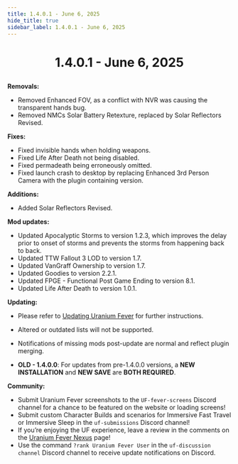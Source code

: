 ```yaml
---
title: 1.4.0.1 - June 6, 2025
hide_title: true
sidebar_label: 1.4.0.1 - June 6, 2025
---
```


# <p align="center"> 1.4.0.1 - June 6, 2025 </p>

**Removals:**
- Removed Enhanced FOV, as a conflict with NVR was causing the transparent hands bug.
- Removed NMCs Solar Battery Retexture, replaced by Solar Reflectors Revised.

**Fixes:**
- Fixed invisible hands when holding weapons.
- Fixed Life After Death not being disabled.
- Fixed permadeath being erroneously omitted.
- Fixed launch crash to desktop by replacing Enhanced 3rd Person Camera with the plugin containing version.

**Additions:**
-  Added Solar Reflectors Revised.

**Mod updates:**
- Updated Apocalyptic Storms to version 1.2.3, which improves the delay prior to onset of storms and prevents the storms from happening back to back.
- Updated TTW Fallout 3 LOD to version 1.7.
- Updated VanGraff Ownership to version 1.7.
- Updated Goodies to version 2.2.1.
- Updated FPGE - Functional Post Game Ending to version 8.1.
- Updated Life After Death to version 1.0.1.

**Updating:**
- Please refer to [Updating Uranium Fever](https://uraniumfever.net/docs/updating/) for further instructions.
- Altered or outdated lists will not be supported.
- Notifications of missing mods post-update are normal and reflect plugin merging.

- **OLD - 1.4.0.0**: For updates from pre-1.4.0.0 versions, a **NEW INSTALLATION** and **NEW SAVE** are **BOTH REQUIRED**.

 **Community:**
- Submit Uranium Fever screenshots to the `UF-fever-screens` Discord channel for a chance to be featured on the website or loading screens!
- Submit custom Character Builds and scenarios for Immersive Fast Travel or Immersive Sleep in the `uf-submissions` Discord channel!
- If you’re enjoying the UF experience, leave a review in the comments on the [Uranium Fever Nexus](https://www.nexusmods.com/newvegas/mods/89815?tab=posts&BH=3) page!
- Use the command `?rank Uranium Fever User` in the `uf-discussion channel` Discord channel to receive update notifications on Discord.
